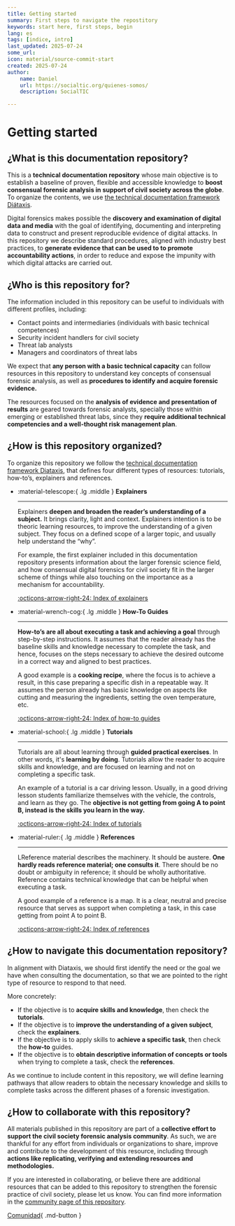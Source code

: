 ```yaml
---
title: Getting started
summary: First steps to navigate the repostitory 
keywords: start here, first steps, begin
lang: es
tags: [indice, intro]
last_updated: 2025-07-24
some_url:
icon: material/source-commit-start
created: 2025-07-24
author:
    name: Daniel
    url: https://socialtic.org/quienes-somos/
    description: SocialTIC

---
```



# Getting started

## ¿What is this documentation repository?

This is a **technical documentation repository** whose main objective is to establish a baseline of proven, flexible and accessible knowledge to **boost consensual forensic analysis in support of civil society across the globe**. To organize the contents, we use [the technical documentation framework Diátaxis](https://diataxis.fr/). 

Digital forensics makes possible the **discovery and examination of digital data and media** with the goal of identifying, documenting and interpreting data to construct and present reproducible evidence of digital attacks. In this repository we describe standard procedures, aligned with industry best practices, to **generate evidence that can be used to to promote accountability actions**, in order to reduce and expose the impunity with which digital attacks are carried out. 

## ¿Who is this repository for?

The information included in this repository can be useful to individuals with different profiles, including: 

* Contact points and intermediaries (individuals with basic technical competences)   
* Security incident handlers for civil society  
* Threat lab analysts  
* Managers and coordinators of threat labs

We expect that **any person with a basic technical capacity** can follow resources in this repository to understand key concepts of consensual forensic analysis, as well as **procedures to identify and acquire forensic evidence.** 

The resources focused on the **analysis of evidence and presentation of results** are geared towards forensic analysts, specially those within emerging or established threat labs, since they **require additional technical competencies and a well-thought risk management plan**. 

## ¿How is this repository organized?

To organize this repository we follow the [technical documentation framework Diataxis](https://diataxis.fr/reference/), that defines four different types of resources: tutorials, how-to’s, explainers and references. 


<div class="grid cards" markdown>

-   :material-telescope:{ .lg .middle } __Explainers__

    ---

    Explainers **deepen and broaden the reader’s understanding of a subject.** It brings clarity, light and context. Explainers intention is to be theoric learning resources, to improve the understanding of a given subject. They focus on a defined scope of a larger topic, and usually help understand the “why”. 

    For example, the first explainer included in this documentation repository presents information about the larger forensic science field, and how consensual digital forensics for civil society fit in the larger scheme of things while also touching on the importance as a mechanism for accountability.

    [:octicons-arrow-right-24:   Index of explainers](explainers/index.html)

-   :material-wrench-cog:{ .lg .middle } __How-To Guides__

    ---

    **How-to’s are all about executing a task and achieving a goal** through step-by-step instructions. It assumes that the reader already has the baseline skills and knowledge necessary to complete the task, and hence, focuses on the steps necessary to achieve the desired outcome in a correct way and aligned to best practices. 

    A good example is a **cooking recipe**, where the focus is to achieve a result, in this case preparing a specific dish in a repeatable way. It assumes the person already has basic knowledge on aspects like cutting and measuring the ingredients, setting the oven temperature, etc. 

    [:octicons-arrow-right-24:   Index of how-to guides](how-tos/index.html)

-   :material-school:{ .lg .middle } __Tutorials__

    ---

    Tutorials are all about learning through **guided practical exercises**. In other words, it's **learning by doing**. Tutorials allow the reader to acquire skills and knowledge, and are focused on learning and not on completing a specific task. 

    An example of a tutorial is a car driving lesson. Usually, in a good driving lesson students familiarize themselves with the vehicle, the controls, and learn as they go. The **objective is not getting from going A to point B, instead is the skills you learn in the way.**  

    [:octicons-arrow-right-24:   Index of tutorials](tutorials/index.html)

-   :material-ruler:{ .lg .middle } __References__

    ---

    LReference material describes the machinery. It should be austere. **One hardly reads reference material; one consults it**. There should be no doubt or ambiguity in reference; it should be wholly authoritative. Reference contains technical knowledge that can be helpful when executing a task. 

    A good example of a reference is a map. It is a clear, neutral and precise resource that serves as support when completing a task, in this case getting from point A to point B.

    [:octicons-arrow-right-24:   Index of references](references/index.html)

</div>


## ¿How to navigate this documentation repository? 

In alignment with Diataxis, we should first identify the need or the goal we have when consulting the documentation, so that we are pointed to the right type of resource to respond to that need. 

More concretely: 

* If the objective is to **acquire skills and knowledge**, then check the **tutorials**.   
* If the objective is to **improve the understanding of a given subject**, check the **explainers**.   
* If the objective is to apply skills to **achieve a specific task**, then check the **how-to** guides.   
* If the objective is to **obtain descriptive information of concepts or tools** when trying to complete a task, check the **references**. 

As we continue to include content in this repository, we will define learning pathways that allow readers to obtain the necessary knowledge and skills to complete tasks across the different phases of a forensic investigation. 

## ¿How to collaborate with this repository? 

All materials published in this repository are part of a **collective effort to support the civil society forensic analysis community**. As such, we are thankful for any effort from individuals or organizations to share, improve and contribute to the development of this resource, including through **actions like replicating, verifying and extending resources and methodologies.** 

If you are interested in collaborating, or believe there are additional resources that can be added to this repository to strengthen the forensic practice of civil society, please let us know. You can find more information in the [community page of this repository](community/index.html). 

[Comunidad](community/){ .md-button }


